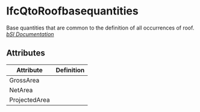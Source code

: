 IfcQtoRoofbasequantities
========================
Base quantities that are common to the definition of all occurrences of roof.  
[ _bSI
Documentation_](https://standards.buildingsmart.org/IFC/DEV/IFC4_2/FINAL/HTML/schema/ifcsharedbldgelements/qset/qto_roofbasequantities.htm)


Attributes
----------
| Attribute     | Definition   |
|---------------|--------------|
| GrossArea     |              |
| NetArea       |              |
| ProjectedArea |              |
